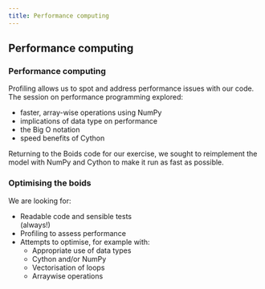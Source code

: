 ```yaml
---
title: Performance computing
---
```


## Performance computing

### Performance computing

Profiling allows us to spot and address performance issues with our code. The session on performance programming explored: 

* faster, array-wise operations using NumPy
* implications of data type on performance
* the Big O notation
* speed benefits of Cython

Returning to the Boids code for our exercise, we sought to reimplement the model with NumPy and Cython to make it run as fast as possible.

### Optimising the boids

We are looking for:

* Readable code and sensible tests <div class="fragment grow">(always!)</div>
* Profiling to assess performance
* Attempts to optimise, for example with:
    - Appropriate use of data types
    - Cython and/or NumPy
    - Vectorisation of loops
    - Arraywise operations


<!--
Reminder about the importance of tests, which most people completing the exercise neglected. Also, if refactoring, keep the original functionality. Still need to plot. Still need to be able to run.
-->

<!--
### Title

Before:

``` python

```

After:

``` python

```
!-->

<!--
### Sample solution

A sample solution is available at: 
TO DO.
-->



